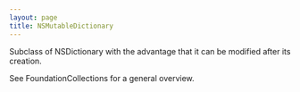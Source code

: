 ```yaml
---
layout: page
title: NSMutableDictionary
---
```


Subclass of NSDictionary with the advantage that it can be modified after its creation.

See FoundationCollections for a general overview.

